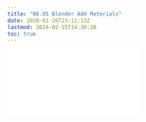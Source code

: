 ```yaml
---
title: "06.05 Blender Add Materials"
date: 2020-01-26T23:11:13Z
lastmod: 2024-02-15T14:30:28
toc: true
---
```


![Link to included file content](../../../../3d-modeling/blender/blender-add-materials.md)
